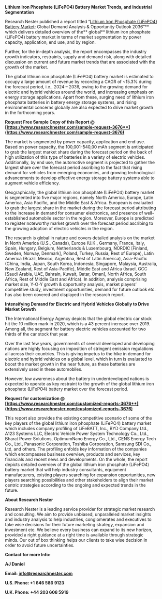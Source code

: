﻿**Lithium Iron Phosphate (LiFePO4) Battery Market <a name="_hlk85823545"></a>Trends, and Industrial Segmentation**

Research Nester published a report titled “[Lithium Iron Phosphate (LiFePO4) Battery Market](https://www.researchnester.com/reports/lithium-iron-phosphate-lifepo4-battery-market/3676): Global Demand Analysis & Opportunity Outlook 2036”** which delivers detailed overview of the** global** lithium iron phosphate (LiFePO4) battery market in terms of market segmentation by power capacity, application, end use, and by region.

Further, for the in-depth analysis, the report encompasses the industry growth indicators, restraints, supply and demand risk, along with detailed discussion on current and future market trends that are associated with the growth of the market.

The global lithium iron phosphate (LiFePO4) battery market is estimated to occupy a large amount of revenue by recording a CAGR of ~15.3% during the forecast period, i.e., 2024 – 2036, owing to the growing demand for electric and hybrid vehicles around the world, and increasing emphasis on energy storage applications. Apart from these, surging need of lithium iron phosphate batteries in battery energy storage systems, and rising environmental concerns globally are also expected to drive market growth in the forthcoming years. 

**Request Free Sample Copy of this Report @ [https://www.researchnester.com/sample-request-3676**](https://www.researchnester.com/sample-request-3676)**

The market is segmented by power capacity, application and end use. Based on power capacity, the 100,001-540,00 mAh segment is anticipated to grab the largest market share during the forecast period on the back of high utilization of this type of batteries in a variety of electric vehicles. Additionally, by end use, the automotive segment is projected to gather the largest share over the forecast period ascribing to the fact that rising demand for vehicles from emerging economies, and growing technological advancements to develop effective energy storage battery systems able to augment vehicle efficiency.

Geographically, the global lithium iron phosphate (LiFePO4) battery market is segmented into five major regions, namely North America, Europe, Latin America, Asia Pacific, and the Middle East & Africa. European is evaluated to grab the largest share in the market during the forecast period attributing to the increase in demand for consumer electronics, and presence of well-established automobile sector in the region. Moreover, Europe is predicted to register noteworthy market growth over the forecast period ascribing to the growing adoption of electric vehicles in the region. 

The research is global in nature and covers detailed analysis on the market in North America (U.S., Canada), Europe (U.K., Germany, France, Italy, Spain, Hungary, Belgium, Netherlands & Luxembourg, NORDIC [Finland, Sweden, Norway, Denmark], Poland, Turkey, Russia, Rest of Europe), Latin America (Brazil, Mexico, Argentina, Rest of Latin America), Asia-Pacific (China, India, Japan, South Korea, Indonesia, Singapore, Malaysia, Australia, New Zealand, Rest of Asia-Pacific), Middle East and Africa (Israel, GCC [Saudi Arabia, UAE, Bahrain, Kuwait, Qatar, Oman], North Africa, South Africa, Rest of Middle East and Africa). In addition, analysis comprising market size, Y-O-Y growth & opportunity analysis, market players’ competitive study, investment opportunities, demand for future outlook etc. has also been covered and displayed in the research report.

**Intensifying Demand for Electric and Hybrid Vehicles Globally to Drive Market Growth**

The International Energy Agency depicts that the global electric car stock hit the 10 million mark in 2020, which is a 43 percent increase over 2019. Among all, the segment for battery electric vehicles accounted for two thirds of the car stock that year.

Over the last few years, governments of several developed and developing nations are highly focusing on imposition of stringent emission regulations all across their countries. This is giving impetus to the hike in demand for electric and hybrid vehicles on a global level, which in turn is evaluated to boost the market growth in the near future, as these batteries are extensively used in these automobiles. 

However, low awareness about the battery in underdeveloped nations is expected to operate as key restraint to the growth of the global lithium iron phosphate (LiFePO4) battery market over the forecast period.

**Request for customization @ [https://www.researchnester.com/customized-reports-3676**](https://www.researchnester.com/customized-reports-3676)**

This report also provides the existing competitive scenario of some of the key players of the global lithium iron phosphate (LiFePO4) battery market which includes company profiling of LiFeBATT, Inc., BYD Company Ltd., A123 Systems LLC, Electric Vehicle Power System Technology Co., Ltd., Bharat Power Solutions, OptimumNano Energy Co., Ltd., CENS Energy Tech Co., Ltd., Panasonic Corporation, Toshiba Corporation, Samsung SDI Co., Ltd, and others. The profiling enfolds key information of the companies which encompasses business overview, products and services, key financials and recent news and developments. On the whole, the report depicts detailed overview of the global lithium iron phosphate (LiFePO4) battery market that will help industry consultants, equipment manufacturers, existing players searching for expansion opportunities, new players searching possibilities and other stakeholders to align their market centric strategies according to the ongoing and expected trends in the future.      

**About Research Nester**

Research Nester is a leading service provider for strategic market research and consulting. We aim to provide unbiased, unparalleled market insights and industry analysis to help industries, conglomerates and executives to take wise decisions for their future marketing strategy, expansion and investment etc. We believe every business can expand to its new horizon, provided a right guidance at a right time is available through strategic minds. Our out of box thinking helps our clients to take wise decision in order to avoid future uncertainties.

**Contact for more Info:**

**AJ Daniel**

**Email: info@researchnester.com**

**U.S. Phone: +1 646 586 9123** 

**U.K. Phone: +44 203 608 5919**
